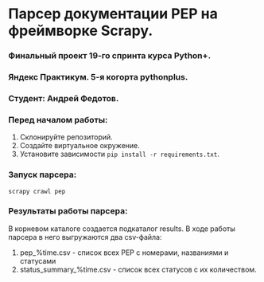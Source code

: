 # Парсер документации PEP на фреймворке Scrapy.
### Финальный проект 19-го спринта курса Python+.
### Яндекс Практикум. 5-я когорта pythonplus.
### Студент: Андрей Федотов.

### Перед началом работы:
1. Склонируйте репозиторий.
2. Создайте виртуальное окружение.
3. Установите зависимости ```pip install -r requirements.txt```.

### Запуск парсера:
```
scrapy crawl pep
```

### Результаты работы парсера:
В корневом каталоге создается подкаталог results.
В ходе работы парсера в него выгружаются два csv-файла:
1. pep_%time.csv - список всех PEP  с номерами, названиями и статусами
2. status_summary_%time.csv - список всех статусов с их количеством.
